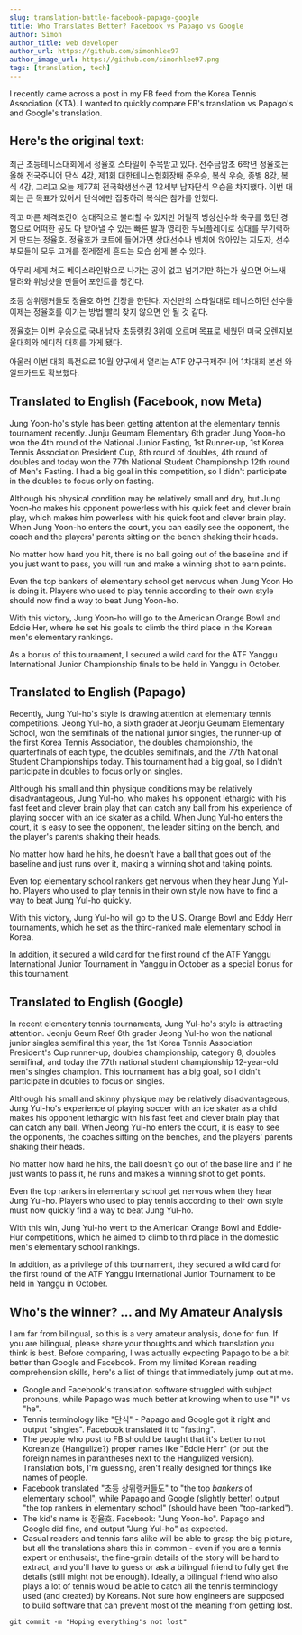 ```yaml
---
slug: translation-battle-facebook-papago-google
title: Who Translates Better? Facebook vs Papago vs Google
author: Simon
author_title: web developer
author_url: https://github.com/simonhlee97
author_image_url: https://github.com/simonhlee97.png
tags: [translation, tech]
---
```

I recently came across a post in my FB feed from the Korea Tennis Association (KTA). I wanted to quickly compare FB's translation vs Papago's and Google's translation.

## Here's the original text:

최근 초등테니스대회에서 정율호 스타일이 주목받고 있다. 전주금암초 6학년 정율호는 올해 전국주니어 단식 4강, 제1회 대한테니스협회장배 준우승, 복식 우승, 종별 8강, 복식 4강, 그리고 오늘 제77회 전국학생선수권 12세부 남자단식 우승을 차지했다. 이번 대회는 큰 목표가 있어서 단식에만 집중하려 복식은 참가를 안했다.

<!--truncate-->

작고 마른 체격조건이 상대적으로 불리할 수 있지만 어릴적 빙상선수와 축구를 했던 경험으로 어떠한 공도 다 받아낼 수 있는 빠른 발과 영리한 두뇌플레이로  상대를 무기력하게 만드는  정율호. 정율호가 코트에 들어가면 상대선수나 벤치에 앉아있는 지도자, 선수부모들이 모두 고개를 절레절레 흔드는 모습 쉽게 볼 수 있다.

아무리 세게 쳐도 베이스라인밖으로 나가는 공이 없고  넘기기만 하는가 싶으면 어느새 달려와 위닝샷을 만들어 포인트를 챙긴다.

초등 상위랭커들도 정율호 하면 긴장을 한단다.  자신만의 스타일대로 테니스하던 선수들 이제는 정율호를 이기는 방법 빨리 찾지 않으면 안 될 것 같다.

정율호는 이번 우승으로 국내 남자 초등랭킹 3위에 오르며 목표로 세웠던 미국 오렌지보울대회와 에디허 대회를 가게 됐다.

아울러 이번 대회 특전으로 10월 양구에서 열리는 ATF 양구국제주니어 1차대회 본선 와일드카드도 확보했다.

## Translated to English (Facebook, now Meta)

Jung Yoon-ho's style has been getting attention at the elementary tennis tournament recently. Junju Geumam Elementary 6th grader Jung Yoon-ho won the 4th round of the National Junior Fasting, 1st Runner-up, 1st Korea Tennis Association President Cup, 8th round of doubles, 4th round of doubles and today won the 77th National Student Championship 12th round of Men's Fasting. I had a big goal in this competition, so I didn't participate in the doubles to focus only on fasting.

Although his physical condition may be relatively small and dry, but Jung Yoon-ho makes his opponent powerless with his quick feet and clever brain play, which makes him powerless with his quick foot and clever brain play. When Jung Yoon-ho enters the court, you can easily see the opponent, the coach and the players' parents sitting on the bench shaking their heads.

No matter how hard you hit, there is no ball going out of the baseline and if you just want to pass, you will run and make a winning shot to earn points.

Even the top bankers of elementary school get nervous when Jung Yoon Ho is doing it. Players who used to play tennis according to their own style should now find a way to beat Jung Yoon-ho.

With this victory, Jung Yoon-ho will go to the American Orange Bowl and Eddie Her, where he set his goals to climb the third place in the Korean men's elementary rankings.

As a bonus of this tournament, I secured a wild card for the ATF Yanggu International Junior Championship finals to be held in Yanggu in October.

## Translated to English (Papago)

Recently, Jung Yul-ho's style is drawing attention at elementary tennis competitions.   Jeong Yul-ho, a sixth grader at Jeonju Geumam Elementary School, won the semifinals of the national junior singles, the runner-up of the first Korea Tennis Association, the doubles championship, the quarterfinals of each type, the doubles semifinals, and the 77th National Student Championships today. This tournament had a big goal, so I didn't participate in doubles to focus only on singles.

Although his small and thin physique conditions may be relatively disadvantageous, Jung Yul-ho, who makes his opponent lethargic with his fast feet and clever brain play that can catch any ball from his experience of playing soccer with an ice skater as a child. When Jung Yul-ho enters the court, it is easy to see the opponent, the leader sitting on the bench, and the player's parents shaking their heads.

No matter how hard he hits, he doesn't have a ball that goes out of the baseline and just runs over it, making a winning shot and taking points.

Even top elementary school rankers get nervous when they hear Jung Yul-ho.  Players who used to play tennis in their own style now have to find a way to beat Jung Yul-ho quickly.

With this victory, Jung Yul-ho will go to the U.S. Orange Bowl and Eddy Herr tournaments, which he set as the third-ranked male elementary school in Korea.

In addition, it secured a wild card for the first round of the ATF Yanggu International Junior Tournament in Yanggu in October as a special bonus for this tournament.

## Translated to English (Google)

In recent elementary tennis tournaments, Jung Yul-ho's style is attracting attention. Jeonju Geum Reef 6th grader Jeong Yul-ho won the national junior singles semifinal this year, the 1st Korea Tennis Association President's Cup runner-up, doubles championship, category 8, doubles semifinal, and today the 77th national student championship 12-year-old men's singles champion. This tournament has a big goal, so I didn't participate in doubles to focus on singles.

Although his small and skinny physique may be relatively disadvantageous, Jung Yul-ho's experience of playing soccer with an ice skater as a child makes his opponent lethargic with his fast feet and clever brain play that can catch any ball. When Jeong Yul-ho enters the court, it is easy to see the opponents, the coaches sitting on the benches, and the players' parents shaking their heads.

No matter how hard he hits, the ball doesn't go out of the base line and if he just wants to pass it, he runs and makes a winning shot to get points.

Even the top rankers in elementary school get nervous when they hear Jung Yul-ho. Players who used to play tennis according to their own style must now quickly find a way to beat Jung Yul-ho.

With this win, Jung Yul-ho went to the American Orange Bowl and Eddie-Hur competitions, which he aimed to climb to third place in the domestic men's elementary school rankings.

In addition, as a privilege of this tournament, they secured a wild card for the first round of the ATF Yanggu International Junior Tournament to be held in Yanggu in October.

## Who's the winner? ... and My Amateur Analysis

I am far from bilingual, so this is a very amateur analysis, done for fun. If you are bilingual, please share your thoughts and which translation you think is best. Before comparing, I was actually expecting Papago to be a bit better than Google and Facebook. From my limited Korean reading comprehension skills, here's a list of things that immediately jump out at me.

- Google and Facebook's translation software struggled with subject pronouns, while Papago was much better at knowing when to use "I" vs "he".
- Tennis terminology like "단식" - Papago and Google got it right and output "singles". Facebook translated it to "fasting".
- The people who post to FB should be taught that it's better to not Koreanize (Hangulize?) proper names like "Eddie Herr" (or put the foreign names in parantheses next to the Hangulized version). Translation bots, I'm guessing, aren't really designed for things like names of people.
- Facebook translated "초등 상위랭커들도" to "the top *bankers* of elementary school", while Papago and Google (slightly better) output "the top rankers in elementary school" (should have been "top-ranked").
- The kid's name is 정율호. Facebook: "Jung Yoon-ho". Papago and Google did fine, and output "Jung Yul-ho" as expected.
- Casual readers and tennis fans alike will be able to grasp the big picture, but all the translations share this in common - even if you are a tennis expert or enthusaist, the fine-grain details of the story will be hard to extract, and you'll have to guess or ask a bilingual friend to fully get the details (still might not be enough). Ideally, a bilingual friend who also plays a lot of tennis would be able to catch all the tennis terminology used (and created) by Koreans. Not sure how engineers are supposed to build software that can prevent most of the meaning from getting lost.

`git commit -m "Hoping everything's not lost"`